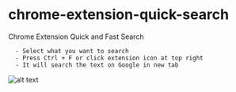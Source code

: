# chrome-extension-quick-search
Chrome Extension Quick and Fast Search
    
      - Select what you want to search
      - Press Ctrl + F or click extension icon at top right
      - It will search the text on Google in new tab
      
![alt text](http://umitunal.org/wp-content/github/quicksearch.gif)
